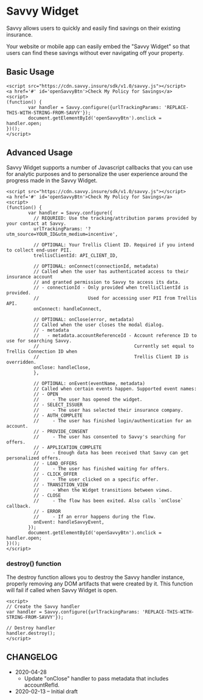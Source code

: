 # Savvy Widget

Savvy allows users to quickly and easily find savings on their existing insurance.

Your website or mobile app can easily embed the "Savvy Widget" so that users can find these savings without ever navigating off your property.

## Basic Usage

```
<script src="https://cdn.savvy.insure/sdk/v1.0/savvy.js"></script>
<a href='#' id='openSavvyBtn'>Check My Policy for Savings</a>
<script>
(function() {
        var handler = Savvy.configure({urlTrackingParams: 'REPLACE-THIS-WITH-STRING-FROM-SAVVY'});
        document.getElementById('openSavvyBtn').onclick = handler.open;
})();
</script>
```

## Advanced Usage

Savvy Widget supports a number of Javascript callbacks that you can use for analytic purposes and to personalize the user experience around the progress made in the Savvy Widget.

```
<script src="https://cdn.savvy.insure/sdk/v1.0/savvy.js"></script>
<a href='#' id='openSavvyBtn'>Check My Policy for Savings</a>
<script>
(function() {
        var handler = Savvy.configure({
          // REQURIED: Use the tracking/attribution params provided by your contact at Savvy.
          urlTrackingParams: '?utm_source=YOUR_ID&utm_medium=incentive',

          // OPTIONAL: Your Trellis Client ID. Required if you intend to collect end-user PII.
          trellisClientId: API_CLIENT_ID,

          // OPTIONAL: onConnect(connectionId, metadata)
          // Called when the user has authenticated access to their insurance account
          // and granted permission to Savvy to access its data.
          // - connectionId - Only provided when trellisClientId is provided.
          //                  Used for accessing user PII from Trellis API.
          onConnect: handleConnect,

          // OPTIONAL: onClose(error, metadata)
          // Called when the user closes the modal dialog.
          // - metadata
          //   - metadata.accountReferenceId - Account reference ID to use for searching Savvy.
          //                                   Currently set equal to Trellis Connection ID when
          //                                   Trellis Client ID is overridden.
          onClose: handleClose,
          },

          // OPTIONAL: onEvent(eventName, metadata)
          // Called when certain events happen. Supported event names:
          // - OPEN
          //     - The user has opened the widget.
          // - SELECT_ISSUER
          //     - The user has selected their insurance company.
          // - AUTH_COMPLETE
          //     - The user has finished login/authentication for an account.
          // - PROVIDE_CONSENT
          //     - The user has consented to Savvy's searching for offers.
          // - APPLICATION_COMPLETE
          //     - Enough data has been received that Savvy can get personalized offers.
          // - LOAD_OFFERS
          //     - The user has finished waiting for offers.
          // - CLICK_OFFER
          //     - The user clicked on a specific offer.
          // - TRANSITION_VIEW
          //     - When the Widget transitions between views.
          // - CLOSE
          //     - The flow has been exited. Also calls `onClose` callback.
          // - ERROR
          //     - If an error happens during the flow.
          onEvent: handleSavvyEvent,
        });
        document.getElementById('openSavvyBtn').onclick = handler.open;
})();
</script>
```

### destroy() function

The destroy function allows you to destroy the Savvy handler instance, properly removing any DOM artifacts that were created by it. This function will fail if called when Savvy Widget is open.

```
<script>
// Create the Savvy handler
var handler = Savvy.configure({urlTrackingParams: 'REPLACE-THIS-WITH-STRING-FROM-SAVVY'});

// Destroy handler
handler.destroy();
</script>
```

## CHANGELOG

- 2020-04-28
  - Update "onClose" handler to pass metadata that includes accountRefId.
- 2020-02-13 – Initial draft
